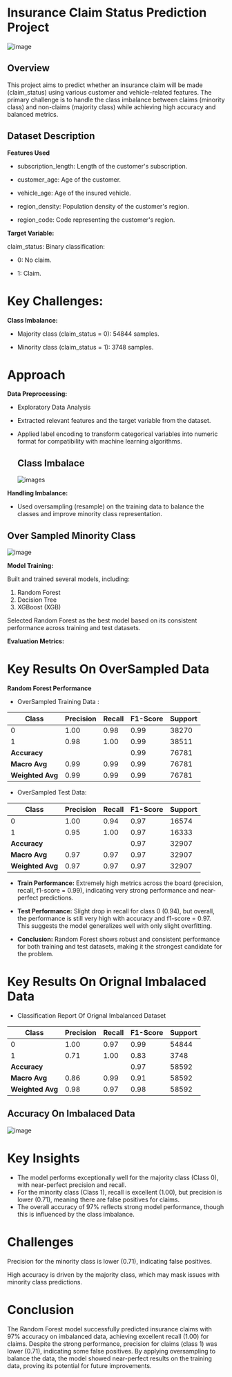 # Insurance Claim Status Prediction Project

![image](https://github.com/Shaikh-areeb/Insurance-Claim-Prediction/blob/main/Images/car%20insurance.jpg)

## Overview

This project aims to predict whether an insurance claim will be made (claim_status) using various customer and vehicle-related features. 
The primary challenge is to handle the class imbalance between claims (minority class) and non-claims (majority class) while achieving high accuracy and balanced metrics.

## Dataset Description

**Features Used**

- subscription_length: Length of the customer's subscription.

- customer_age: Age of the customer.

- vehicle_age: Age of the insured vehicle.

- region_density: Population density of the customer's region.

- region_code: Code representing the customer's region.

**Target Variable:**

claim_status: Binary classification:

- 0: No claim.

- 1: Claim.

# Key Challenges:

**Class Imbalance:**

- Majority class (claim_status = 0): 54844 samples.

- Minority class (claim_status = 1): 3748 samples.

# Approach

**Data Preprocessing:**

- Exploratory Data Analysis

- Extracted relevant features and the target variable from the dataset.

- Applied label encoding to transform categorical variables into numeric format for compatibility with machine learning algorithms.

  ## Class Imbalace

  ![images](https://github.com/Shaikh-areeb/Insurance_Claim_Prediction-Classification/blob/main/Images/Screenshot%202025-01-06%20192120.png)

**Handling Imbalance:**

- Used oversampling (resample) on the training data to balance the classes and improve minority class representation.

## Over Sampled Minority Class 

![image]()

**Model Training:**

Built and trained several models, including:

1) Random Forest
2) Decision Tree
3) XGBoost (XGB)

Selected Random Forest as the best model based on its consistent performance across training and test datasets.

**Evaluation Metrics:**

# Key Results On OverSampled Data

**Random Forest Performance**

- OverSampled Training Data :
  
| Class          | Precision | Recall | F1-Score | Support |
|----------------|-----------|--------|----------|---------|
| 0              | 1.00      | 0.98   | 0.99     | 38270   |
| 1              | 0.98      | 1.00   | 0.99     | 38511   |
| **Accuracy**   |           |        | 0.99     | 76781   |
| **Macro Avg**  | 0.99      | 0.99   | 0.99     | 76781   |
| **Weighted Avg** | 0.99    | 0.99   | 0.99     | 76781   |


- OverSampled Test Data:

| Class          | Precision | Recall | F1-Score | Support |
|----------------|-----------|--------|----------|---------|
| 0              | 1.00      | 0.94   | 0.97     | 16574   |
| 1              | 0.95      | 1.00   | 0.97     | 16333   |
| **Accuracy**   |           |        | 0.97     | 32907   |
| **Macro Avg**  | 0.97      | 0.97   | 0.97     | 32907   |
| **Weighted Avg** | 0.97    | 0.97   | 0.97     | 32907   |

- **Train Performance:** Extremely high metrics across the board (precision, recall, f1-score = 0.99), indicating very strong performance and near-perfect predictions.

- **Test Performance:** Slight drop in recall for class 0 (0.94), but overall, the performance is still very high with accuracy and f1-score = 0.97. This suggests the model generalizes well with only slight overfitting.

- **Conclusion:** Random Forest shows robust and consistent performance for both training and test datasets, making it the strongest candidate for the problem.

# Key Results On Orignal Imbalaced Data

- Classification Report Of Orignal Imbalanced Dataset
  
| Class          | Precision | Recall | F1-Score | Support |
|----------------|-----------|--------|----------|---------|
| 0              | 1.00      | 0.97   | 0.99     | 54844   |
| 1              | 0.71      | 1.00   | 0.83     | 3748    |
| **Accuracy**   |           |        | 0.97     | 58592   |
| **Macro Avg**  | 0.86      | 0.99   | 0.91     | 58592   |
| **Weighted Avg** | 0.98    | 0.97   | 0.98     | 58592   |

##  Accuracy On Imbalaced Data

![image](https://github.com/Shaikh-areeb/Insurance_Claim_Prediction-Classification/blob/main/Images/Screenshot%202025-01-06%20191824.png)

# Key Insights

- The model performs exceptionally well for the majority class (Class 0), with near-perfect precision and recall.
- For the minority class (Class 1), recall is excellent (1.00), but precision is lower (0.71), meaning there are false positives for claims.
- The overall accuracy of 97% reflects strong model performance, though this is influenced by the class imbalance.


# Challenges

Precision for the minority class is lower (0.71), indicating false positives.

High accuracy is driven by the majority class, which may mask issues with minority class predictions.

# Conclusion

The Random Forest model successfully predicted insurance claims with 97% accuracy on imbalanced data, achieving excellent recall (1.00) for claims.
Despite the strong performance, precision for claims (class 1) was lower (0.71), indicating some false positives. 
By applying oversampling to balance the data, the model showed near-perfect results on the training data, proving its potential for future improvements. 


